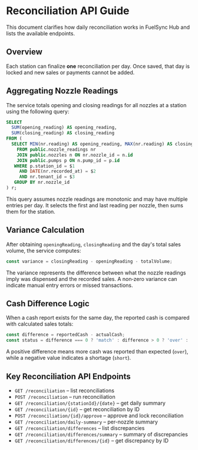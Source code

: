 # Reconciliation API Guide

This document clarifies how daily reconciliation works in FuelSync Hub and lists the available endpoints.

## Overview
Each station can finalize **one** reconciliation per day. Once saved, that day is locked and new sales or payments cannot be added.

## Aggregating Nozzle Readings
The service totals opening and closing readings for all nozzles at a station using the following query:

```sql
SELECT
  SUM(opening_reading) AS opening_reading,
  SUM(closing_reading) AS closing_reading
FROM (
  SELECT MIN(nr.reading) AS opening_reading, MAX(nr.reading) AS closing_reading
    FROM public.nozzle_readings nr
    JOIN public.nozzles n ON nr.nozzle_id = n.id
    JOIN public.pumps p ON n.pump_id = p.id
   WHERE p.station_id = $1
     AND DATE(nr.recorded_at) = $2
     AND nr.tenant_id = $3
   GROUP BY nr.nozzle_id
) r;
```

This query assumes nozzle readings are monotonic and may have multiple entries per day. It selects the first and last reading per nozzle, then sums them for the station.

## Variance Calculation
After obtaining `openingReading`, `closingReading` and the day's total sales volume, the service computes:

```ts
const variance = closingReading - openingReading - totalVolume;
```

The variance represents the difference between what the nozzle readings imply was dispensed and the recorded sales. A non‑zero variance can indicate manual entry errors or missed transactions.

## Cash Difference Logic
When a cash report exists for the same day, the reported cash is compared with calculated sales totals:

```ts
const difference = reportedCash - actualCash;
const status = difference === 0 ? 'match' : difference > 0 ? 'over' : 'short';
```

A positive difference means more cash was reported than expected (`over`), while a negative value indicates a shortage (`short`).

## Key Reconciliation API Endpoints
- `GET /reconciliation` – list reconciliations
- `POST /reconciliation` – run reconciliation
- `GET /reconciliation/{stationId}/{date}` – get daily summary
- `GET /reconciliation/{id}` – get reconciliation by ID
- `POST /reconciliation/{id}/approve` – approve and lock reconciliation
- `GET /reconciliation/daily-summary` – per-nozzle summary
- `GET /reconciliation/differences` – list discrepancies
- `GET /reconciliation/differences/summary` – summary of discrepancies
- `GET /reconciliation/differences/{id}` – get discrepancy by ID


